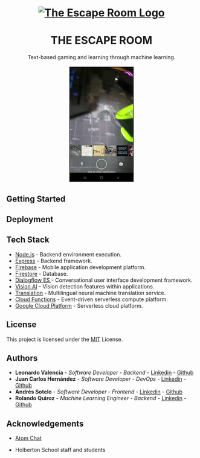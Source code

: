 <h1 align="center">
  <a href="https://andresotelo.github.io/the_escape_room/index.html">
    <img src="https://andresotelo.github.io/the_escape_room/sources/images/icons/Asset%204EVO.png" alt="The Escape Room Logo">
  </a>
</h1>

<div align="center">
<h1>THE ESCAPE ROOM</h1>
</div>

<div align="center">
  Text-based gaming and learning through machine learning.
</div>

<br>

<div align="center">
<img src="./media/the_escape_room.gif" alt="The Escape Room Srceenshot">
</div>

## Getting Started

## Deployment

## Tech Stack

- [Node.js](https://nodejs.org/) - Backend environment execution.
- [Express](https://expressjs.com/) - Backend framework.
- [Firebase](https://firebase.google.com/) - Mobile application development platform.
- [Firestore](https://firebase.google.com/docs/firestore) - Database.
- [Dialogflow ES ](https://cloud.google.com/dialogflow) - Conversational user interface development framework.
- [Vision AI](https://cloud.google.com/vision) - Vision detection features within applications.
- [Translation](https://cloud.google.com/translate) - Multilingual neural machine translation service.
- [Cloud Functions](https://cloud.google.com/functions) - Event-driven serverless compute platform.
- [Google Cloud Platform](https://cloud.google.com/) - Serverless cloud platform.

## License

This project is licensed under the [MIT](https://choosealicense.com/licenses/mit/) License.

## Authors

- **Leonardo Valencia** - *Software Developer - Backend* - [Linkedin](https://www.linkedin.com/in/leovalsan/) - [Github](https://github.com/4ions)
- **Juan Carlos Hernández** - *Software Developer - DevOps* - [Linkedin](https://www.linkedin.com/in/jonghernandez/) - [Github](https://github.com/Jong9106)
- **Andrés Sotelo** - *Software Developer - Frontend* - [Linkedin](https://www.linkedin.com/in/andresotelo/) - [Github](https://github.com/ANDRESOTELO)
- **Rolando Quiroz** - *Machine Learning Engineer - Backend* - [Linkedin](https://www.linkedin.com/in/rolandoquiroz/) - [Github](https://github.com/rolandoquiroz)


## Acknowledgements


- [Atom Chat](https://atomchat.io/en/home/)

- Holberton School staff and students
